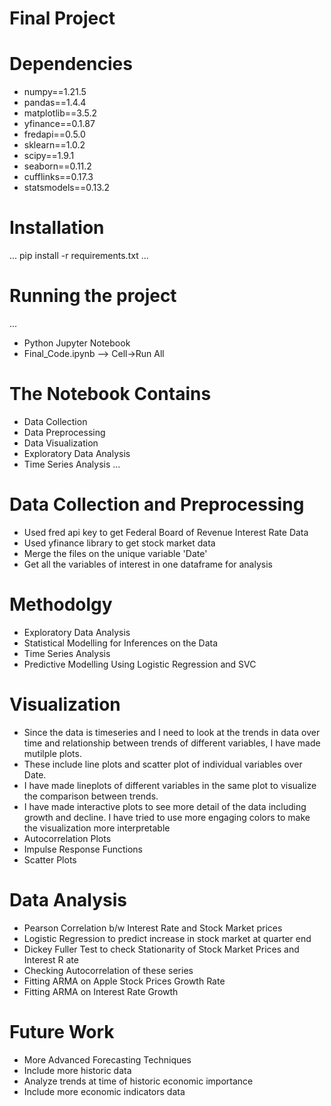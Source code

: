 # Final Project

# Dependencies

- numpy==1.21.5
- pandas==1.4.4
- matplotlib==3.5.2
- yfinance==0.1.87
- fredapi==0.5.0
- sklearn==1.0.2
- scipy==1.9.1
- seaborn==0.11.2
- cufflinks==0.17.3 
- statsmodels==0.13.2

# Installation

...
pip install -r requirements.txt
...

# Running the project

...
- Python Jupyter Notebook
- Final_Code.ipynb --> Cell->Run All

# The Notebook Contains

- Data Collection
- Data Preprocessing
- Data Visualization
- Exploratory Data Analysis
- Time Series Analysis
...
# Data Collection and Preprocessing
- Used fred api key to get Federal Board of Revenue Interest Rate Data
- Used yfinance library to get stock market data 
- Merge the files on the unique variable 'Date'
- Get all the variables of interest in one dataframe for analysis

# Methodolgy
- Exploratory Data Analysis
- Statistical Modelling for Inferences on the Data
- Time Series Analysis
- Predictive Modelling Using Logistic Regression and SVC

# Visualization
- Since the data is timeseries and I need to look at the trends in data over time and relationship between trends of different variables, I have made mutilple plots.
- These include line plots and scatter plot of individual variables over Date.
- I have made lineplots of different variables in the same plot to visualize the comparison between trends.
- I have made interactive plots to see more detail of the data including growth and decline. I have tried to use more engaging colors to make the visualization more interpretable
- Autocorrelation Plots
- Impulse Response Functions
- Scatter Plots

# Data Analysis

- Pearson Correlation b/w Interest Rate and Stock Market prices
- Logistic Regression to predict increase in stock market at quarter end
- Dickey Fuller Test to check Stationarity of Stock Market Prices and Interest R  ate
- Checking Autocorrelation of these series
- Fitting ARMA on Apple Stock Prices Growth Rate
- Fitting ARMA on Interest Rate Growth

# Future Work

- More Advanced Forecasting Techniques
- Include more historic data
- Analyze trends at time of historic economic importance
- Include more economic indicators data 
